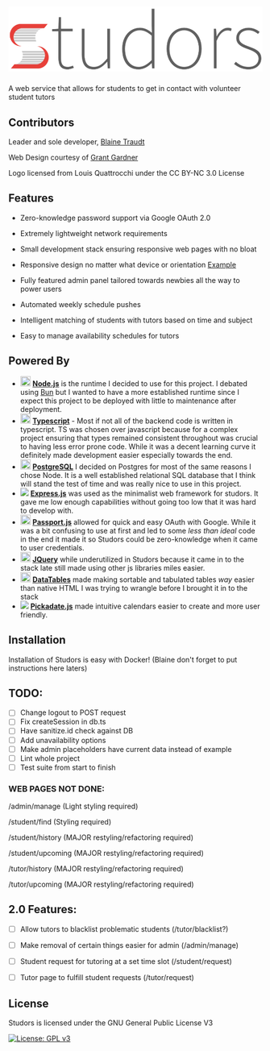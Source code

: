 # ![Studors](public/img/studors.webp)

A web service that allows for students to get in contact with volunteer student tutors

## Contributors

Leader and sole developer, [Blaine Traudt](https://github.com/blaine-t)

Web Design courtesy of [Grant Gardner](https://github.com/G2-Games)

Logo licensed from Louis Quattrocchi under the CC BY-NC 3.0 License

## Features

* Zero-knowledge password support via Google OAuth 2.0

* Extremely lightweight network requirements

* Small development stack ensuring responsive web pages with no bloat

* Responsive design no matter what device or orientation [Example](public/img/scalability.png)

* Fully featured admin panel tailored towards newbies all the way to power users

* Automated weekly schedule pushes

* Intelligent matching of students with tutors based on time and subject

* Easy to manage availability schedules for tutors

## Powered By

* <img src="https://images.g2crowd.com/uploads/product/image/large_detail/large_detail_f0b606abb6d19089febc9faeeba5bc05/nodejs-development-services.png" width="20" height="20"> [**Node.js**](https://github.com/nodejs/node) is the runtime I decided to use for this project. I debated using [Bun](https://bun.sh/) but I wanted to have a more established runtime since I expect this project to be deployed with little to maintenance after deployment.
* <img src="https://www.tutorialsteacher.com/Content/images/home/typescript.svg" width="20" height="20"> [**Typescript**](https://github.com/microsoft/TypeScript) - Most if not all of the backend code is written in typescript. TS was chosen over javascript because for a complex project ensuring that types remained consistent throughout was crucial to having less error prone code. While it was a decent learning curve it definitely made development easier especially towards the end.
* <img src="https://upload.wikimedia.org/wikipedia/commons/2/29/Postgresql_elephant.svg" width="20" height="20"> [**PostgreSQL**](https://github.com/postgres/postgres) I decided on Postgres for most of the same reasons I chose Node. It is a well established relational SQL database that I think will stand the test of time and was really nice to use in this project.
* <img src="https://camo.githubusercontent.com/0566752248b4b31b2c4bdc583404e41066bd0b6726f310b73e1140deefcc31ac/68747470733a2f2f692e636c6f756475702e636f6d2f7a6659366c4c376546612d3330303078333030302e706e67" height="20"> [**Express.js**](https://github.com/expressjs/express) was used as the minimalist web framework for studors. It gave me low enough capabilities without going too low that it was hard to develop with.
* <img src="https://cdn.glitch.me/project-avatar/0d184ee3-fd8d-4b94-acf4-b4e686e57375.png" width="20" height="20"> [**Passport.js**](https://github.com/jaredhanson/passport) allowed for quick and easy OAuth with Google. While it was a bit confusing to use at first and led to some *less than ideal* code in the end it made it so Studors could be zero-knowledge when it came to user credentials.
* <img src="https://avatars.githubusercontent.com/u/70142?s=200&v=4" width="20" height="20"> [**JQuery**](https://github.com/jquery/jquery) while underutilized in Studors because it came in to the stack late still made using other js libraries miles easier.
* <img src="https://avatars.githubusercontent.com/u/278219?s=200&v=4" width="20" height="20"> [**DataTables**](https://github.com/DataTables/DataTables) made making sortable and tabulated tables *way* easier than native HTML I was trying to wrangle before I brought it in to the stack
* <img src="https://user-images.githubusercontent.com/72430668/201145430-079a3d27-4e8c-4112-88ed-832a5aff6df9.png" height="20"> [**Pickadate.js**](https://github.com/amsul/pickadate.js) made intuitive calendars easier to create and more user friendly.


## Installation

Installation of Studors is easy with Docker! (Blaine don't forget to put instructions here laters)

## TODO:

- [ ] Change logout to POST request
- [ ] Fix createSession in db.ts
- [ ] Have sanitize.id check against DB
- [ ] Add unavailability options
- [ ] Make admin placeholders have current data instead of example
- [ ] Lint whole project
- [ ] Test suite from start to finish

### WEB PAGES NOT DONE:

/admin/manage (Light styling required)

/student/find (Styling required)

/student/history (MAJOR restyling/refactoring required)

/student/upcoming (MAJOR restyling/refactoring required)

/tutor/history (MAJOR restyling/refactoring required)

/tutor/upcoming (MAJOR restyling/refactoring required)

## 2.0 Features:

- [ ] Allow tutors to blacklist problematic students (/tutor/blacklist?)
- [ ] Make removal of certain things easier for admin (/admin/manage) 
- [ ] Student request for tutoring at a set time slot (/student/request)
- [ ] Tutor page to fulfill student requests (/tutor/request)


## License

Studors is licensed under the GNU General Public License V3

[![License: GPL v3](https://img.shields.io/badge/License-GPL%20v3-blue.svg?style=for-the-badge)](https://www.gnu.org/licenses/gpl-3.0)
